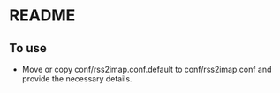 README
======

To use
------

- Move or copy conf/rss2imap.conf.default to conf/rss2imap.conf and provide the necessary details.
